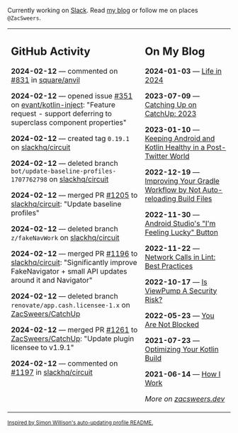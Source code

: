 Currently working on [Slack](https://slack.com/). Read [my blog](https://zacsweers.dev/) or follow me on places `@ZacSweers`.

<table><tr><td valign="top" width="60%">

## GitHub Activity
<!-- githubActivity starts -->
**2024-02-12** — commented on [#831](https://github.com/square/anvil/pull/831#issuecomment-1939582306) in [square/anvil](https://github.com/square/anvil)

**2024-02-12** — opened issue [#351](https://github.com/evant/kotlin-inject/issues/351) on [evant/kotlin-inject](https://github.com/evant/kotlin-inject): "Feature request - support deferring to superclass component properties"

**2024-02-12** — created tag `0.19.1` on [slackhq/circuit](https://github.com/slackhq/circuit)

**2024-02-12** — deleted branch `bot/update-baseline-profiles-1707762798` on [slackhq/circuit](https://github.com/slackhq/circuit)

**2024-02-12** — merged PR [#1205](https://github.com/slackhq/circuit/pull/1205) to [slackhq/circuit](https://github.com/slackhq/circuit): "Update baseline profiles"

**2024-02-12** — deleted branch `z/fakeNavWork` on [slackhq/circuit](https://github.com/slackhq/circuit)

**2024-02-12** — merged PR [#1196](https://github.com/slackhq/circuit/pull/1196) to [slackhq/circuit](https://github.com/slackhq/circuit): "Significantly improve FakeNavigator + small API updates around it and Navigator"

**2024-02-12** — deleted branch `renovate/app.cash.licensee-1.x` on [ZacSweers/CatchUp](https://github.com/ZacSweers/CatchUp)

**2024-02-12** — merged PR [#1261](https://github.com/ZacSweers/CatchUp/pull/1261) to [ZacSweers/CatchUp](https://github.com/ZacSweers/CatchUp): "Update plugin licensee to v1.9.1"

**2024-02-12** — commented on [#1197](https://github.com/slackhq/circuit/pull/1197#issuecomment-1938983551) in [slackhq/circuit](https://github.com/slackhq/circuit)
<!-- githubActivity ends -->
</td><td valign="top" width="40%">

## On My Blog
<!-- blog starts -->
**2024-01-03** — [Life in 2024](https://www.zacsweers.dev/life-in-2024/)

**2023-07-09** — [Catching Up on CatchUp: 2023](https://www.zacsweers.dev/catching-up-on-catchup-2023/)

**2023-01-10** — [Keeping Android and Kotlin Healthy in a Post-Twitter World](https://www.zacsweers.dev/keeping-android-healthy/)

**2022-12-19** — [Improving Your Gradle Workflow by Not Auto-reloading Build Files](https://www.zacsweers.dev/improving-your-workflow-by-not-auto-reloading-build-files/)

**2022-11-30** — [Android Studio's "I'm Feeling Lucky" Button](https://www.zacsweers.dev/android-studios-im-feeling-lucky-button/)

**2022-11-22** — [Network Calls in Lint: Best Practices](https://www.zacsweers.dev/network-calls-in-lint-best-practices/)

**2022-10-17** — [Is ViewPump A Security Risk?](https://www.zacsweers.dev/is-viewpump-a-security-risk/)

**2022-05-23** — [You Are Not Blocked](https://www.zacsweers.dev/you-are-not-blocked/)

**2021-07-23** — [Optimizing Your Kotlin Build](https://www.zacsweers.dev/optimizing-your-kotlin-build/)

**2021-06-14** — [How I Work](https://www.zacsweers.dev/how-i-work/)
<!-- blog ends -->
_More on [zacsweers.dev](https://zacsweers.dev/)_
</td></tr></table>

<sub><a href="https://simonwillison.net/2020/Jul/10/self-updating-profile-readme/">Inspired by Simon Willison's auto-updating profile README.</a></sub>